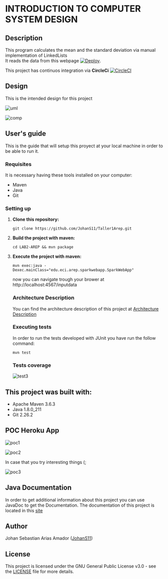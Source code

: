 # INTRODUCTION TO COMPUTER SYSTEM DESIGN

## Description

  This program calculates the mean and the standard deviation via manual implementation of LinkedLists <br>
  It reads the data from this webpage [![Deploy](https://www.herokucdn.com/deploy/button.svg)](https://enigmatic-fjord-20501.herokuapp.com/inputdata).
  
  This project has continuos integration via **CircleCi** [![CircleCI](https://circleci.com/gh/JohanS11/LAB2-AREP.svg?style=svg)](https://circleci.com/gh/JohanS11/LAB2-AREP)
 
## Design 

  This is the intended design for this project
  
  ![uml](img/uml.png)
  
  ![comp](img/comp.png)
  

## User's guide

  This is the guide that will setup this proyect at your local machine in order to be able to run it.
  
  ### Requisites
  
  It is necessary having these tools installed on your computer:
  
  * Maven 
  * Java 
  * Git
 
  ### Setting up
  
1. **Clone this repository:** 

   `git clone https://github.com/JohanS11/Taller1Arep.git`

2. **Build the project with maven:**
  
    `cd LAB2-AREP && mvn package`

3. **Execute the project with maven:**

    `mvn exec:java -Dexec.mainClass="edu.eci.arep.sparkwebapp.SparkWebApp" `
    
    now you can navigate trough your brower at http://localhost:4567/inputdata
    
   ### Architecture Description
   
   You can find the architecture description of this project at [Architecture Description](https://github.com/JohanS11/LAB2-AREP/blob/master/Architecture%20Description.pdf)

   ### Executing tests
   
     In order to run the tests developed with JUnit you have run the follow command:
     
     `mvn test`
     
     ### Tests coverage
     
     ![test3](img/testCoverage.png)
     
  ## This project was built with:
  
   - Apache Maven 3.6.3 
   - Java 1.8.0_211
   - Git 2.26.2
   
  ## POC Heroku App 
  
  ![poc1](img/poc1.png)
  
  ![poc2](img/poc2.png)
    
   In case that you try interesting things (;
   
  ![poc3](img/poc3.png)
  
  ## Java Documentation
  
  In order to get additional information about this project you can use JavaDoc to get the Documentation.
  The documentation of this project is located in this [site](https://johans11.github.io/LAB2-AREP/project-reports.html)
  
  ## Author
  
  Johan Sebastian Arias Amador ([JohanS11](https://github.com/JohanS11))
  
  ## License
  
  This project is licensed under the GNU General Public License v3.0 - see the [LICENSE](https://github.com/JohanS11/LAB2-AREP/blob/master/LICENSE) file for more details.
